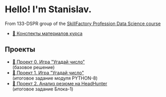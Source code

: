 # Hello! I'm Stanislav.

From 133-DSPR group of the [SkillFactory Profession Data Science course](https://lms.skillfactory.ru/courses/course-v1:SkillFactory+DSPR-2.0+14JULY2021/course/)


* [📁 Конспекты материалов курса](/synopsis)


## Проекты
* [📁 Проект 0. Игра "Угадай число"](/project_0)<br>(базовое решение)
* [📁 Проект 1. Игра "Угадай число"](/project_1)<br>(итоговое задание модуля PYTHON-8)
* [📁 Проект 2. Анализ резюме на HeadHunter](/project_2_hh)<br>(итоговое задание Блока-1)








